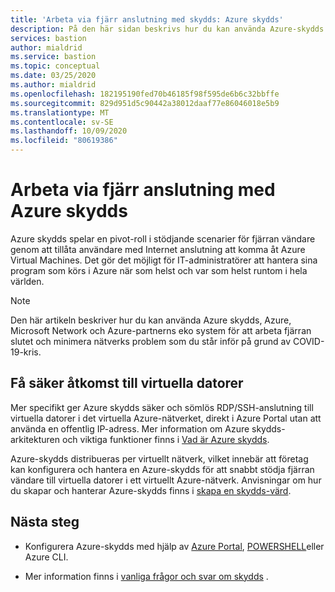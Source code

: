 ```yaml
---
title: 'Arbeta via fjärr anslutning med skydds: Azure skydds'
description: På den här sidan beskrivs hur du kan använda Azure-skydds för att aktivera fjärrhantering på grund av COVID-19-Pandemic.
services: bastion
author: mialdrid
ms.service: bastion
ms.topic: conceptual
ms.date: 03/25/2020
ms.author: mialdrid
ms.openlocfilehash: 182195190fed70b46185f98f595de6b6c32bbffe
ms.sourcegitcommit: 829d951d5c90442a38012daaf77e86046018e5b9
ms.translationtype: MT
ms.contentlocale: sv-SE
ms.lasthandoff: 10/09/2020
ms.locfileid: "80619386"
---
```

# <a name="working-remotely-using-azure-bastion"></a>Arbeta via fjärr anslutning med Azure skydds

Azure skydds spelar en pivot-roll i stödjande scenarier för fjärran vändare genom att tillåta användare med Internet anslutning att komma åt Azure Virtual Machines. Det gör det möjligt för IT-administratörer att hantera sina program som körs i Azure när som helst och var som helst runtom i hela världen.

>[!NOTE]
>Den här artikeln beskriver hur du kan använda Azure skydds, Azure, Microsoft Network och Azure-partnerns eko system för att arbeta fjärran slutet och minimera nätverks problem som du står inför på grund av COVID-19-kris.
>

## <a name="securely-access-virtual-machines"></a>Få säker åtkomst till virtuella datorer

Mer specifikt ger Azure skydds säker och sömlös RDP/SSH-anslutning till virtuella datorer i det virtuella Azure-nätverket, direkt i Azure Portal utan att använda en offentlig IP-adress. Mer information om Azure skydds-arkitekturen och viktiga funktioner finns i [Vad är Azure skydds](bastion-overview.md).

Azure-skydds distribueras per virtuellt nätverk, vilket innebär att företag kan konfigurera och hantera en Azure-skydds för att snabbt stödja fjärran vändare till virtuella datorer i ett virtuellt Azure-nätverk. Anvisningar om hur du skapar och hanterar Azure-skydds finns i [skapa en skydds-värd](bastion-create-host-portal.md).

## <a name="next-steps"></a>Nästa steg

* Konfigurera Azure-skydds med hjälp av [Azure Portal](bastion-create-host-portal.md), [POWERSHELL](bastion-create-host-powershell.md)eller Azure CLI.

* Mer information finns i [vanliga frågor och svar om skydds](bastion-faq.md) .
